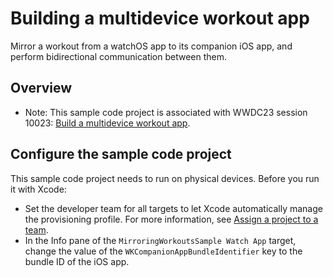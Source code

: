 # Building a multidevice workout app

Mirror a workout from a watchOS app to its companion iOS app, and perform bidirectional communication between them.

## Overview

- Note: This sample code project is associated with WWDC23 session 10023: [Build a multidevice workout app](https://developer.apple.com/wwdc23/10023/).

## Configure the sample code project

This sample code project needs to run on physical devices. Before you run it with Xcode:

* Set the developer team for all targets to let Xcode automatically manage the provisioning profile. For more information, see [Assign a project to a team](https://help.apple.com/xcode/mac/current/#/dev23aab79b4).
* In the Info pane of the `MirroringWorkoutsSample Watch App` target, change the value of the `WKCompanionAppBundleIdentifier` key to the bundle ID of the iOS app.
